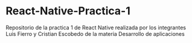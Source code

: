 # React-Native-Practica-1
Repositorio de la practica 1 de React Native realizada por los integrantes Luis Fierro y Cristian Escobedo de la materia Desarrollo de aplicaciones
